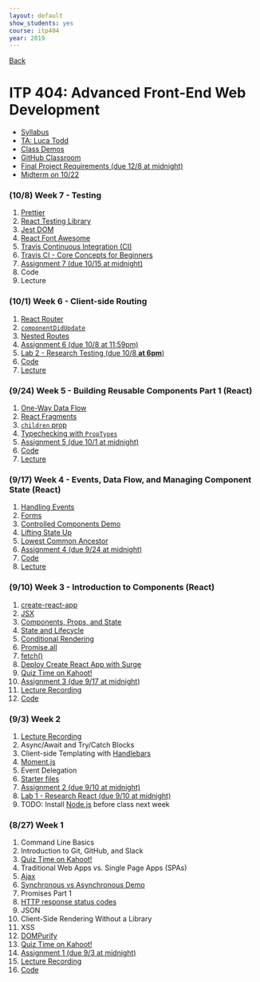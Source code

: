 ```yaml
---
layout: default
show_students: yes
course: itp404
year: 2019
---
```


[Back](/teaching)

# ITP 404: Advanced Front-End Web Development

- [Syllabus](https://web-app.usc.edu/soc/syllabus/20193/31835.pdf)
- [TA: Luca Todd](mailto:ftodd@usc.edu)
- [Class Demos](https://github.com/itp404-fall-2019)
- [GitHub Classroom](https://classroom.github.com/classrooms/2943000-itp-404-fall-2019)
- [Final Project Requirements (due 12/8 at midnight)](/teaching/2019/itp404-final-project)
- [Midterm on 10/22](/teaching/2019/itp404-midterm)

### (10/8) Week 7 - Testing

1. [Prettier](https://prettier.io/)
1. [React Testing Library](https://testing-library.com/docs/react-testing-library/intro)
1. [Jest DOM](https://github.com/testing-library/jest-dom)
1. [React Font Awesome](https://github.com/FortAwesome/react-fontawesome)
1. [Travis Continuous Integration (CI)](https://travis-ci.org)
1. [Travis CI - Core Concepts for Beginners](https://docs.travis-ci.com/user/for-beginners/)
1. [Assignment 7 (due 10/15 at midnight)](/teaching/2019/assignments/testing-react-components)
1. Code
1. Lecture

### (10/1) Week 6 - Client-side Routing

1. [React Router](https://reacttraining.com/react-router/web/guides/quick-start)
1. [`componentDidUpdate`](https://reactjs.org/docs/react-component.html#componentdidupdate)
1. [Nested Routes](https://tylermcginnis.com/react-router-nested-routes/)
1. [Assignment 6 (due 10/8 at 11:59pm)](/teaching/2019/assignments/client-side-routing)
1. [Lab 2 - Research Testing (due 10/8 **at 6pm**)](/teaching/2019/labs/research-testing)
1. [Code](https://github.com/itp404-fall-2019/routing/tree/class)
1. [Lecture](http://www.youtube.com/watch?v=vks9ULQnc5E)

### (9/24) Week 5 - Building Reusable Components Part 1 (React)

1. [One-Way Data Flow](https://reactjs.org/docs/thinking-in-react.html)
1. [React Fragments](https://reactjs.org/docs/fragments.html)
1. [`children` prop](https://reactjs.org/docs/composition-vs-inheritance.html)
1. [Typechecking with `PropTypes`](https://reactjs.org/docs/typechecking-with-proptypes.html)
1. [Assignment 5 (due 10/1 at midnight)](/teaching/2019/assignments/build-a-reusable-component)
1. [Code](https://github.com/itp404-fall-2019/building-reusable-components/pull/9/files)
1. [Lecture](http://www.youtube.com/watch?v=8UXVj_D4Nck)

### (9/17) Week 4 - Events, Data Flow, and Managing Component State (React)

1. [Handling Events](https://reactjs.org/docs/handling-events.html)
1. [Forms](https://reactjs.org/docs/forms.html)
1. [Controlled Components Demo](https://codesandbox.io/s/elegant-lovelace-7ug4h?fontsize=14)
1. [Lifting State Up](https://reactjs.org/docs/lifting-state-up.html)
1. [Lowest Common Ancestor](https://embermap.com/notes/69-lowest-common-ancestor)
1. [Assignment 4 (due 9/24 at midnight)](/teaching/2019/assignments/components-and-user-events)
1. [Code](https://github.com/itp404-fall-2019/react-intro/pulls)
1. [Lecture](http://www.youtube.com/watch?v=vv3le2dgipI)

<!-- 1. [Caching API calls in Development with Memento](https://github.com/antoinechalifour/memento)
1. [Environment Variables with Create React App](https://create-react-app.dev/docs/adding-custom-environment-variables) -->

### (9/10) Week 3 - Introduction to Components (React)

1. [create-react-app](https://facebook.github.io/create-react-app/docs/getting-started)
1. [JSX](https://reactjs.org/docs/introducing-jsx.html)
1. [Components, Props, and State](https://reactjs.org/docs/components-and-props.html)
1. [State and Lifecycle](https://reactjs.org/docs/state-and-lifecycle.html)
1. [Conditional Rendering](https://reactjs.org/docs/conditional-rendering.html)
1. [Promise.all](https://developer.mozilla.org/en-US/docs/Web/JavaScript/Reference/Global_Objects/Promise/all)
1. [fetch()](https://developer.mozilla.org/en-US/docs/Web/API/Fetch_API/Using_Fetch)
1. [Deploy Create React App with Surge](https://daveceddia.com/deploy-create-react-app-surge/)
1. [Quiz Time on Kahoot!](https://kahoot.it/)
1. [Assignment 3 (due 9/17 at midnight)](/teaching/2019/assignments/introduction-to-components)
1. [Lecture Recording](http://www.youtube.com/watch?v=LlwXnQKx5qE)
1. [Code](https://github.com/itp404-fall-2019/react-intro)

### (9/3) Week 2

1. [Lecture Recording](https://youtu.be/6rr6ciRAv_U)
1. Async/Await and Try/Catch Blocks
1. Client-side Templating with [Handlebars](https://handlebarsjs.com/)
1. [Moment.js](https://momentjs.com/)
1. Event Delegation
1. [Starter files](https://github.com/itp404-fall-2019/week2/archive/master.zip)
1. [Assignment 2 (due 9/10 at midnight)](/teaching/2019/assignments/client-side-templating)
1. [Lab 1 - Research React (due 9/10 at midnight)](/teaching/2019/labs/research-react)
1. TODO: Install [Node.js](https://nodejs.org/) before class next week

### (8/27) Week 1

1. Command Line Basics
1. Introduction to Git, GitHub, and Slack
1. [Quiz Time on Kahoot!](https://kahoot.it/)
1. Traditional Web Apps vs. Single Page Apps (SPAs)
1. [Ajax](https://docs.google.com/presentation/d/1r-3XtJXG_Y9_grUYhEidIaCz0SOYWcAKugGrGrrc8Lo/edit?usp=sharing)
1. [Synchronous vs Asynchronous Demo](http://jsbin.com/wuvacecaxu/edit?js)
1. Promises Part 1
1. [HTTP response status codes](https://developer.mozilla.org/en-US/docs/Web/HTTP/Status)
1. JSON
1. Client-Side Rendering Without a Library
1. XSS
1. [DOMPurify](https://github.com/cure53/DOMPurify)
1. [Quiz Time on Kahoot!](https://kahoot.it/)
1. [Assignment 1 (due 9/3 at midnight)](/teaching/2019/assignments/ajax)
1. [Lecture Recording](http://www.youtube.com/watch?v=koDl37kO6qQ)
1. [Code](https://github.com/itp404-fall-2019/week1-class)
